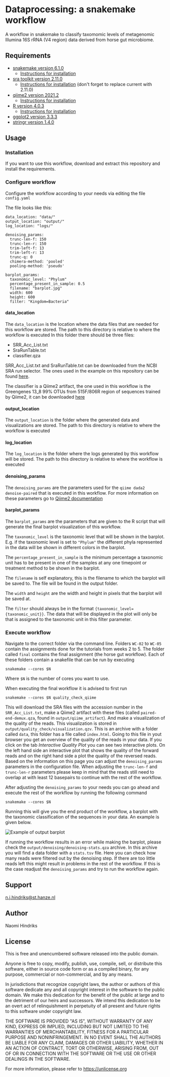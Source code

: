 # Dataprocessing: a snakemake workflow 

A workflow in snakemake to classify taxomomic levels of metagenomic Illumina 16S rRNA (V4 region) data derived from horse gut microbiome.

## Requirements

- [snakemake version 6.1.0](https://snakemake.readthedocs.io/en/v6.1.0/index.html)
  - [Instructions for installation](https://snakemake.readthedocs.io/en/v6.1.0/getting_started/installation.html)
- [sra toolkit version 2.11.0](https://github.com/ncbi/sra-tools/releases/tag/2.11.0)
  - [Instructions for installation](https://github.com/ncbi/sra-tools/wiki/02.-Installing-SRA-Toolkit) (don't forget to replace current with 2.11.0)
- [qiime2 version 2021.2](https://docs.qiime2.org/2021.2/)
  - [Instructions for installation](https://docs.qiime2.org/2021.2/install/)
- [R version 4.0.3](https://cran.r-project.org/bin/windows/base/old/4.0.3/)
  - [Instructions for installation](https://cran.r-project.org/bin/windows/base/old/4.0.3/README.R-4.0.3)
- [ggplot2 version 3.3.3](https://github.com/tidyverse/ggplot2/)
- [stringr version 1.4.0](https://github.com/tidyverse/stringr)

## Usage

### Installation

If you want to use this workflow, download and extract this repository and install the requirements.

### Configure workflow

Configure the workflow according to your needs via editing the file `config.yaml`

The file looks like this:

```
data_location: "data/"
output_location: "output/"
log_location: "logs/"

denoising_params:
  trunc-len-f: 150
  trunc-len-r: 150
  trim-left-f: 13
  trim-left-r: 13
  trunc-q: 0
  chimera-method: 'pooled'
  pooling-method: 'pseudo'

barplot_params:
  taxonomic_level: "Phylum"
  percentage_present_in_sample: 0.5
  filename: "barplot.jpg"
  width: 600
  height: 600
  filter: "Kingdom=Bacteria"
```

#### data_location
The `data_location` is the location where the data files that are needed for this workflow are stored. The path to this directory is relative to where the workflow is executed In this folder there should be three files:

- SRR_Acc_List.txt
- SraRunTable.txt
- classifier.qza

SRR_Acc_List.txt and SraRunTable.txt can be downloaded from the NCBI SRA run selector. The ones used in the example on this repository can be found [here](https://www.ncbi.nlm.nih.gov/Traces/study/?query_key=1&WebEnv=MCID_606c376c304b23742a42ed89&o=acc_s%3Aa). 

The classifier is a Qiime2 artifact, the one used in this workflow is the Greengenes 13_8 99% OTUs from 515F/806R region of sequences trained by Qiime2, it can be downloaded [here](https://docs.Qiime2.org/2021.2/data-resources/#taxonomy-classifiers-for-use-with-q2-feature-classifier)

#### output_location
The `output_location` is the folder where the generated data and visualizations are stored. The path to this directory is relative to where the workflow is executed

#### log_location
The `log_location` is the folder where the logs generated by this workflow will be stored. The path to this directory is relative to where the workflow is executed

#### denoising_params
The `denoising_params` are the parameters used for the `qiime dada2 denoise-paired` that is executed in this workflow. For more information on these parameters go to [Qiime2 documentation](https://docs.qiime2.org/2021.2/plugins/available/dada2/denoise-paired/)

#### barplot_params

The `barplot_params` are the parameters that are given to the R script that will generate the final barplot visualization of this workflow. 

The `taxonomic_level` is the taxonomic level that will be shown in the barplot. E.g. if the taxonomic level is set to `"Phylum"` the different phyla represented in the data will be shown in different colors in the barplot.

The `percentage_present_in_sample` is the minimum percentage a taxonomic unit has to be present in one of the samples at any one timepoint or treatment method to be shown in the barplot.

The `filename` is self explanatory, this is the filename to which the barplot will be saved to. The file will be found in the output folder.

The `width` and `height` are the width and height in pixels that the barplot will be saved at.

The `filter` should always be in the format `{taxonomic_level={taxonomic_unit}}`. The data that will be displayed in the plot will only be that is assigned to the taxonomic unit in this filter parameter.


### Execute workflow

Navigate to the correct folder via the command line. Folders `WC-02` to `WC-05` contain the assignments done for the tutorials from weeks 2 to 5. The folder called `final` contains the final assignment (the horse gut workflow). Each of these folders contain a snakefile that can be run by executing

```
snakemake --cores $N
```

Where `$N` is the number of cores you want to use.

When executing the final workflow it is advised to first run

```
snakemake --cores $N quality_check_qiime
```

This will download the SRA files with the accession number in the `SRR_Acc_List.txt`, make a Qiime2 artifact with these files (called `paired-end-demux.qza`, found in `output/qiime_artifact`). And make a visualization of the quality of the reads. This visualization is stored in `output/quality_check/visualization.qzv`. This is an archive with a folder called `data`, this folder has a file called `index.html`. Going to this file in yout browser you get an overview of the quality of the reads in your data. If you click on the tab *Interactive Quality Plot* you can see two interactive plots. On the left hand side an interactive plot that shows the quality of the forward reads and on the right hand side a plot the quality of the reversed reads. Based on the information on this page you can adjust the `denoising_params` parameters in the configuration file. When adjusting the `trunc-len-f` and `trunc-len-r` parameters please keep in mind that the reads still need to overlap at with least 12 basepairs to continue with the rest of the workflow.

After adjusting the `denoising_params` to your needs you can go ahead and execute the rest of the workflow by running the following command

```
snakemake --cores $N
```

Running this will give you the end product of the workflow, a barplot with the taxonomic classification of the sequences in your data. An example is given below.

![Example of output barplot](final/output/barplot.jpg "Example output")

If running the workflow results in an error while making the barplot, please check the `output/denoising/denoising-stats.qza` archive. In this archive you will find a data folder with a `stats.tsv` file. Here you can check how many reads were filtered out by the denoising step. If there are too little reads left this might result in problems in the rest of the workflow. If this is the case readjust the `denoising_params` and try to run the workflow again.

## Support

n.j.hindriks@st.hanze.nl

## Author

Naomi Hindriks

## License
This is free and unencumbered software released into the public domain.

Anyone is free to copy, modify, publish, use, compile, sell, or
distribute this software, either in source code form or as a compiled
binary, for any purpose, commercial or non-commercial, and by any
means.

In jurisdictions that recognize copyright laws, the author or authors
of this software dedicate any and all copyright interest in the
software to the public domain. We make this dedication for the benefit
of the public at large and to the detriment of our heirs and
successors. We intend this dedication to be an overt act of
relinquishment in perpetuity of all present and future rights to this
software under copyright law.

THE SOFTWARE IS PROVIDED "AS IS", WITHOUT WARRANTY OF ANY KIND,
EXPRESS OR IMPLIED, INCLUDING BUT NOT LIMITED TO THE WARRANTIES OF
MERCHANTABILITY, FITNESS FOR A PARTICULAR PURPOSE AND NONINFRINGEMENT.
IN NO EVENT SHALL THE AUTHORS BE LIABLE FOR ANY CLAIM, DAMAGES OR
OTHER LIABILITY, WHETHER IN AN ACTION OF CONTRACT, TORT OR OTHERWISE,
ARISING FROM, OUT OF OR IN CONNECTION WITH THE SOFTWARE OR THE USE OR
OTHER DEALINGS IN THE SOFTWARE.

For more information, please refer to <https://unlicense.org>